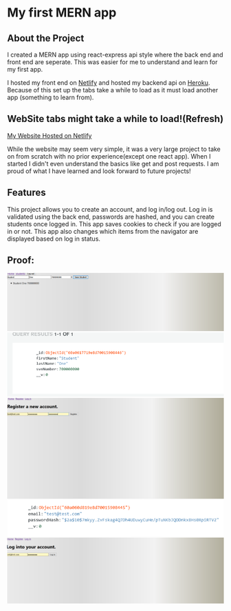 # My first MERN app

## About the Project

I created a MERN app using react-express api style where the back end and front end are seperate. This was easier for me to understand and learn for my first app.

I hosted my front end on [Netlify](https://www.netlify.com/) and hosted my backend api on [Heroku](https://www.heroku.com/). Because of this set up the tabs take a while to load as it must load another app (something to learn from).

## WebSite tabs might take a while to load!(Refresh)

[My Website Hosted on Netlify](https://dtaylor6306-mernapi.netlify.app)


While the website may seem very simple, it was a very large project to take on from scratch with no prior experience(except one react app). When I started I didn't even understand the basics like get and post requests. I am proud of what I have learned and look forward to future projects!
## Features

This project allows you to create an account, and log in/log out. Log in is validated using the back end, passwords are hashed, and you can create students once logged in. This app saves cookies to check if you are logged in or not. This app also changes which items from the navigator are displayed based on log in status.
## Proof:

![Creating a Student](https://raw.githubusercontent.com/dtaylor6306/FirstMERNapp/main/Screenshots/Creating%20students.PNG)
![Student in DB](https://raw.githubusercontent.com/dtaylor6306/FirstMERNapp/main/Screenshots/StudentMongo.PNG)
![Register new account](https://raw.githubusercontent.com/dtaylor6306/FirstMERNapp/main/Screenshots/Register.PNG)
![Registered account DB](https://raw.githubusercontent.com/dtaylor6306/FirstMERNapp/main/Screenshots/RegisterMongo.PNG)
![logging in](https://raw.githubusercontent.com/dtaylor6306/FirstMERNapp/main/Screenshots/Login.PNG)